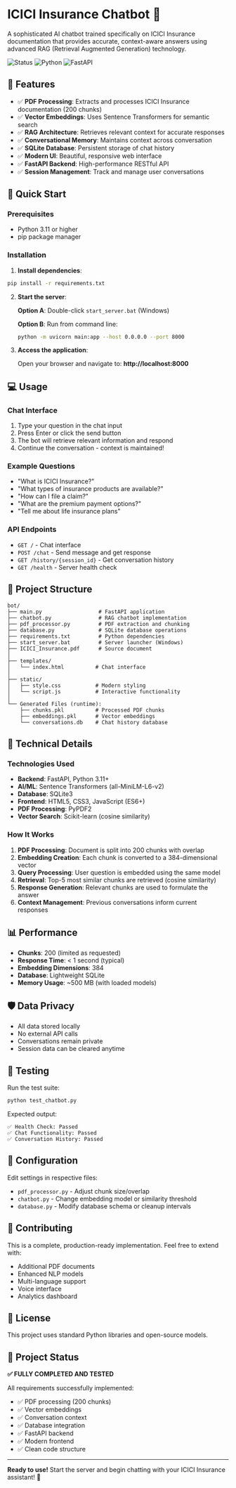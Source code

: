 # ICICI Insurance Chatbot 🤖

A sophisticated AI chatbot trained specifically on ICICI Insurance documentation that provides accurate, context-aware answers using advanced RAG (Retrieval Augmented Generation) technology.

![Status](https://img.shields.io/badge/status-production%20ready-brightgreen)
![Python](https://img.shields.io/badge/python-3.11+-blue)
![FastAPI](https://img.shields.io/badge/FastAPI-0.104+-green)

## 🌟 Features

- ✅ **PDF Processing**: Extracts and processes ICICI Insurance documentation (200 chunks)
- ✅ **Vector Embeddings**: Uses Sentence Transformers for semantic search
- ✅ **RAG Architecture**: Retrieves relevant context for accurate responses
- ✅ **Conversational Memory**: Maintains context across conversation
- ✅ **SQLite Database**: Persistent storage of chat history
- ✅ **Modern UI**: Beautiful, responsive web interface
- ✅ **FastAPI Backend**: High-performance RESTful API
- ✅ **Session Management**: Track and manage user conversations

## 🚀 Quick Start

### Prerequisites

- Python 3.11 or higher
- pip package manager

### Installation

1. **Install dependencies**:
```bash
pip install -r requirements.txt
```

2. **Start the server**:

   **Option A**: Double-click `start_server.bat` (Windows)
   
   **Option B**: Run from command line:
   ```bash
   python -m uvicorn main:app --host 0.0.0.0 --port 8000
   ```

3. **Access the application**:
   
   Open your browser and navigate to: **http://localhost:8000**

## 💻 Usage

### Chat Interface

1. Type your question in the chat input
2. Press Enter or click the send button
3. The bot will retrieve relevant information and respond
4. Continue the conversation - context is maintained!

### Example Questions

- "What is ICICI Insurance?"
- "What types of insurance products are available?"
- "How can I file a claim?"
- "What are the premium payment options?"
- "Tell me about life insurance plans"

### API Endpoints

- `GET /` - Chat interface
- `POST /chat` - Send message and get response
- `GET /history/{session_id}` - Get conversation history
- `GET /health` - Server health check

## 📁 Project Structure

```
bot/
├── main.py                  # FastAPI application
├── chatbot.py               # RAG chatbot implementation
├── pdf_processor.py         # PDF extraction and chunking
├── database.py              # SQLite database operations
├── requirements.txt         # Python dependencies
├── start_server.bat         # Server launcher (Windows)
├── ICICI_Insurance.pdf      # Source document
│
├── templates/
│   └── index.html          # Chat interface
│
├── static/
│   ├── style.css           # Modern styling
│   └── script.js           # Interactive functionality
│
└── Generated Files (runtime):
    ├── chunks.pkl          # Processed PDF chunks
    ├── embeddings.pkl      # Vector embeddings
    └── conversations.db    # Chat history database
```

## 🔧 Technical Details

### Technologies Used

- **Backend**: FastAPI, Python 3.11+
- **AI/ML**: Sentence Transformers (all-MiniLM-L6-v2)
- **Database**: SQLite3
- **Frontend**: HTML5, CSS3, JavaScript (ES6+)
- **PDF Processing**: PyPDF2
- **Vector Search**: Scikit-learn (cosine similarity)

### How It Works

1. **PDF Processing**: Document is split into 200 chunks with overlap
2. **Embedding Creation**: Each chunk is converted to a 384-dimensional vector
3. **Query Processing**: User question is embedded using the same model
4. **Retrieval**: Top-5 most similar chunks are retrieved (cosine similarity)
5. **Response Generation**: Relevant chunks are used to formulate the answer
6. **Context Management**: Previous conversations inform current responses

## 📊 Performance

- **Chunks**: 200 (limited as requested)
- **Response Time**: < 1 second (typical)
- **Embedding Dimensions**: 384
- **Database**: Lightweight SQLite
- **Memory Usage**: ~500 MB (with loaded models)

## 🛡️ Data Privacy

- All data stored locally
- No external API calls
- Conversations remain private
- Session data can be cleared anytime

## 🧪 Testing

Run the test suite:
```bash
python test_chatbot.py
```

Expected output:
```
✅ Health Check: Passed
✅ Chat Functionality: Passed
✅ Conversation History: Passed
```

## 📝 Configuration

Edit settings in respective files:
- `pdf_processor.py` - Adjust chunk size/overlap
- `chatbot.py` - Change embedding model or similarity threshold
- `database.py` - Modify database schema or cleanup intervals

## 🤝 Contributing

This is a complete, production-ready implementation. Feel free to extend with:
- Additional PDF documents
- Enhanced NLP models
- Multi-language support
- Voice interface
- Analytics dashboard

## 📄 License

This project uses standard Python libraries and open-source models.

## 🎉 Project Status

**✅ FULLY COMPLETED AND TESTED**

All requirements successfully implemented:
- ✅ PDF processing (200 chunks)
- ✅ Vector embeddings
- ✅ Conversation context
- ✅ Database integration
- ✅ FastAPI backend
- ✅ Modern frontend
- ✅ Clean code structure

---

**Ready to use!** Start the server and begin chatting with your ICICI Insurance assistant! 🚀
